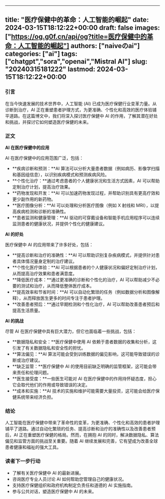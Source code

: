 
---
title: "医疗保健中的革命：人工智能的崛起"
date: 2024-03-15T18:12:22+00:00
draft: false
images: ["https://og.g0f.cn/api/og?title=医疗保健中的革命：人工智能的崛起"]
authors: ["naiveのai"]
categories: ["ai"]
tags: ["chatgpt","sora","openai","Mistral AI"]
slug: "20240315181222"
lastmod: 2024-03-15T18:12:22+00:00
---
### 引言

在当今快速发展的技术世界中，人工智能 (AI) 已成为医疗保健行业变革力量。从诊断到治疗，AI 正在重塑患者护理方式，为更准确、个性化和高效的医疗体验铺平道路。在这篇博文中，我们将深入探讨医疗保健中 AI 的作用，了解其潜在好处和挑战，并探讨它如何塑造医疗保健的未来。

### 正文

**AI 在医疗保健中的应用**

AI 在医疗保健中的应用范围广泛，包括：

* **疾病诊断和预测：**AI 算法可以分析大量患者数据（例如病历、影像学扫描和基因组信息），以识别疾病模式和预测疾病风险。
* **个性化治疗：**通过考虑患者的个人健康状况和生活方式因素，AI 可以帮助定制治疗计划，提高治疗效果。
* **药物发现和开发：**AI 可以加速药物发现过程，并帮助识别具有更高疗效和更少副作用的新药物。
* **医疗图像分析：**AI 可以处理和分析医疗图像（例如 X 射线和 MRI），以提高疾病检测和诊断的准确性。
* **患者监测和健康管理：**AI 驱动的可穿戴设备和智能手机应用程序可以连续监测患者的健康状况，并提供个性化的健康建议。

**AI 的好处**

医疗保健中 AI 的应用带来了许多好处，包括：

* **提高诊断和治疗的准确性：**AI 可以帮助识别复杂疾病模式，并提供针对患者具体情况量身定制的治疗建议。
* **个性化医疗体验：**AI 可以根据患者的个人健康状况和偏好定制治疗计划，从而提高治疗效果和患者满意度。
* **降低医疗成本：**通过更准确的诊断和个性化的治疗，AI 可以帮助减少不必要的测试和治疗，从而降低整体医疗成本。
* **提高效率和节省时间：**AI 可以自动化繁琐的任务（例如数据分析和图像解释），从而释放医生更多的时间专注于患者护理。
* **改善患者预后：**通过早期检测和个性化治疗，AI 可以帮助改善患者预后和提高生活质量。

**AI 的挑战**

尽管 AI 在医疗保健中具有巨大潜力，但它也面临着一些挑战，包括：

* **数据隐私和安全：**医疗保健中使用 AI 依赖于患者数据的收集和分析，这引发了有关数据隐私和安全性的担忧。
* **算法偏见：**AI 算法可能会受到训练数据的偏见影响，这可能导致错误的诊断或治疗建议。
* **缺乏监管：**医疗保健中 AI 的使用目前缺乏明确的监管框架，这可能会带来责任和伦理问题。
* **医生接受度：**一些医生可能对 AI 在医疗保健中的作用持怀疑态度，担心它会取代他们的作用或导致错误的决定。
* **成本和实施：**AI 技术的实施和维护可能需要大量投资，这可能会给医疗保健系统带来经济负担。

### 结论

人工智能在医疗保健中带来了革命性的变革，为更准确、个性化和高效的患者护理铺平了道路。通过自动化繁琐的任务、提高诊断和治疗的准确性以及改善患者预后，AI 正在重塑医疗保健的格局。然而，在拥抱 AI 的同时，解决数据隐私、算法偏见和监管方面的挑战至关重要。随着 AI 继续发展和完善，它有望成为改善全球患者健康和福祉的强大工具。

### 读者下一步行动

* 了解有关医疗保健中 AI 的最新进展。
* 咨询医疗专业人员讨论 AI 如何帮助您管理自己的健康状况。
* 支持医疗保健组织和政府机构制定负责任和道德的 AI 实施指南。
* 参与公共对话，塑造医疗保健中 AI 的未来。